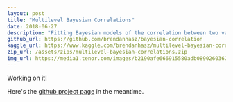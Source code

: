```yaml
---
layout: post
title: "Multilevel Bayesian Correlations"
date: 2018-06-27
description: "Fitting Bayesian models of the correlation between two variables to data with multiple observations per subject or group.  Using Stan!"
github_url: https://github.com/brendanhasz/bayesian-correlation
kaggle_url: https://www.kaggle.com/brendanhasz/multilevel-bayesian-correlations
zip_url: /assets/zips/multilevel-bayesian-correlations.zip
img_url: https://media1.tenor.com/images/b2190afe666915580adb0890260362d1/tenor.gif?itemid=4895431
---
```


Working on it!

Here's the [github project page](https://github.com/brendanhasz/bayesian-correlation) in the meantime.
